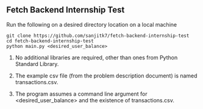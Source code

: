 ## Fetch Backend Internship Test

Run the following on a desired directory location on a local machine

```
git clone https://github.com/sanjitk7/fetch-backend-internship-test
cd fetch-backend-internship-test
python main.py <desired_user_balance>
```

1. No additional libraries are required, other than ones from Python Standard Library.

2. The example csv file (from the problem description document) is named transactions.csv. 

3. The program assumes a command line argument for <desired_user_balance> and the existence of transactions.csv.

